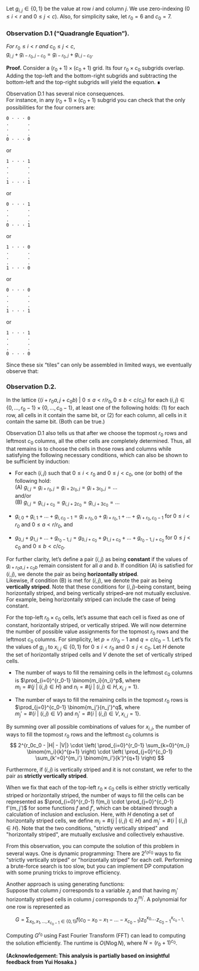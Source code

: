 Let $g_{i,j} \in \{0,1\}$ be the value at row $i$ and column $j$. We use zero-indexing ($0 \le i < r$ and $0 \le j < c$). Also, for simplicity sake, let $r_0 = 6$ and $c_0 = 7$.

### **Observation D.1** (“Quadrangle Equation”).  
*For* $r_0 \le i < r$ *and* $c_0 \le j < c$,  
$g_{i,j} + g_{i - r_0, j - c_0} = g_{i - r_0, j} + g_{i, j - c_0}$.

**Proof.** Consider a $(r_0 + 1) \times (c_0 + 1)$ grid. Its four $r_0 \times c_0$ subgrids overlap.  
Adding the top-left and the bottom-right subgrids and subtracting the bottom-left and the top-right subgrids will yield the equation. ∎

Observation D.1 has several nice consequences.  
For instance, in any $(r_0 + 1) \times (c_0 + 1)$ subgrid you can check that the only possibilities for the four corners are:
```
0 · · · 0
.       .
.       .
.       .
0 · · · 0
```
or
```
1 · · · 1
.       .
.       .
.       .
1 · · · 1
```
or
```
0 · · · 1
.       .
.       .
.       .
0 · · · 1
```
or
```
1 · · · 0
.       .
.       .
.       .
1 · · · 0
```
or
```
0 · · · 0
.       .
.       .
.       .
1 · · · 1
```
or
```
1 · · · 1
.       .
.       .
.       .
0 · · · 0
```

Since these six “tiles” can only be assembled in limited ways, we eventually observe that:

### **Observation D.2.**  

In the lattice $\{(i + r_0 a, j + c_0 b)\ |\ 0 \le a < r/r_0, 0 \le b < c/c_0\}$ for each $(i,j) \in \{0, \ldots, r_0 - 1\} \times \{0, \ldots, c_0 - 1\}$, at least one of the following holds:  (1) for each row, all cells in it contain the same bit, or (2) for each column, all cells in it contain the same bit.  (Both can be true.)

Observation D.1 also tells us that after we choose the topmost $r_0$ rows and leftmost $c_0$ columns, all the other cells are completely determined. Thus, all that remains is to choose the cells in those rows and columns while satisfying the following necessary conditions, which can also be shown to be sufficient by induction:

- For each $(i, j)$ such that $0 \le i < r_0$ and $0 \le j < c_0$, one (or both) of the following hold:  
  (A) $g_{i,j} = g_{i+r_0,j} = g_{i+2r_0,j} = g_{i+3r_0,j} = \ldots$  
  and/or  
  (B) $g_{i,j} = g_{i,j+c_0} = g_{i,j+2c_0} = g_{i,j+3c_0} = \ldots$

- $g_{i,0} + g_{i,1} + \ldots + g_{i,c_0-1} = g_{i+r_0,0} + g_{i+r_0,1} + \ldots + g_{i+r_0,c_0-1}$ for $0 \le i < r_0$ and $0 \le a < r/r_0$, and

- $g_{0,j} + g_{1,j} + \ldots + g_{r_0-1,j} = g_{0,j+c_0} + g_{1,j+c_0} + \ldots + g_{r_0-1,j+c_0}$ for $0 \le j < c_0$ and $0 \le b < c/c_0$.


For further clarity, let’s define a pair $(i,j)$ as being **constant** if the values of $g_{i+r_0 a,j+c_0 b}$ remain consistent for all $a$ and $b$. If condition (A) is satisfied for $(i,j)$, we denote the pair as being **horizontally striped**.  
Likewise, if condition (B) is met for $(i,j)$, we denote the pair as being **vertically striped**. Note that these conditions for $(i,j)$–being constant, being horizontally striped, and being vertically striped–are not mutually exclusive. For example, being horizontally striped can include the case of being constant.

For the top-left $r_0 \times c_0$ cells, let’s assume that each cell is fixed as one of constant, horizontally striped, or vertically striped. We will now determine the number of possible value assignments for the topmost $r_0$ rows and the leftmost $c_0$ columns. For simplicity, let $p = r/r_0 - 1$ and $q = c/c_0 - 1$. Let’s fix the values of $g_{i,j}$ to $x_{i,j} \in \{0, 1\}$ for $0 \le i < r_0$ and $0 \le j < c_0$. Let $H$ denote the set of horizontally striped cells and $V$ denote the set of vertically striped cells.

- The number of ways to fill the remaining cells in the leftmost $c_0$ columns is $\prod_{i=0}^{r_0-1} \binom{m_i}{n_i}^p$, where  
  $m_i = \#\{j\ |\ (i,j) \in H\}$ and $n_i = \#\{j\ |\ (i,j) \in H, x_{i,j} = 1\}$.

- The number of ways to fill the remaining cells in the topmost $r_0$ rows is $\prod_{j=0}^{c_0-1} \binom{m_j'}{n_j'}^q$, where  
  $m_j' = \#\{i\ |\ (i,j) \in V\}$ and $n_j' = \#\{i\ |\ (i,j) \in V, x_{i,j} = 1\}$.

By summing over all possible combinations of values for $x_{i,j}$, the number of ways to fill the topmost $r_0$ rows and the leftmost $c_0$ columns is  
$$
2^{r_0c_0 - |H| - |V|} \cdot \left( \prod_{i=0}^{r_0-1} \sum_{k=0}^{m_i} \binom{m_i}{k}^{p+1} \right) \cdot \left( \prod_{j=0}^{c_0-1} \sum_{k'=0}^{m_i'} \binom{m_i'}{k'}^{q+1} \right)
$$

Furthermore, if $(i,j)$ is vertically striped and it is not constant, we refer to the pair as **strictly vertically striped**.

When we fix that each of the top-left $r_0 \times c_0$ cells is either strictly vertically striped or horizontally striped, the number of ways to fill the cells can be represented as $\prod_{i=0}^{r_0-1} f(m_i) \cdot \prod_{j=0}^{c_0-1} f'(m_j')$ for some functions $f$ and $f'$, which can be obtained through a calculation of inclusion and exclusion. Here, with $H$ denoting a set of horizontally striped cells, we define $m_i = \#\{j\ |\ (i,j) \in H\}$ and $m_j' = \#\{i\ |\ (i,j) \in H\}$. Note that the two conditions, "strictly vertically striped" and "horizontally striped", are mutually exclusive and collectively exhaustive.

From this observation, you can compute the solution of this problem in several ways. One is dynamic programming: There are $2^{r_0 c_0}$ ways to fix "strictly vertically striped" or "horizontally striped" for each cell. Performing a brute-force search is too slow, but you can implement DP computation with some pruning tricks to improve efficiency.

Another approach is using generating functions:  
Suppose that column $j$ corresponds to a variable $z_j$ and that having $m_j'$ horizontally striped cells in column $j$ corresponds to $z_j^{m_j'}$. A polynomial for one row is represented as

$$
G = \sum_{x_0, x_1, \ldots, x_{c_0 - 1} \in \{0,1\}} f(c_0 - x_0 - x_1 - \ldots - x_{c_0 - 1}) z_0^{x_0} \cdots z_{c_0 - 1}^{x_{c_0 - 1}}.
$$

Computing $G^{r_0}$ using Fast Fourier Transform (FFT) can lead to computing the solution efficiently. The runtime is $O(N \log N)$, where $N = (r_0 + 1)^{c_0}$.

**(Acknowledgement: This analysis is partially based on insightful feedback from Yui Hosaka.)**
